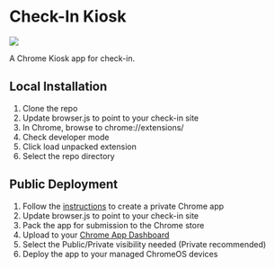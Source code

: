 # Check-In Kiosk

<img src="https://raw.githubusercontent.com/NewSpring/KidSpring-Kiosk/master/img/logo.png" />

A Chrome Kiosk app for check-in.

## Local Installation

1. Clone the repo
2. Update browser.js to point to your check-in site
3. In Chrome, browse to chrome://extensions/
4. Check developer mode
5. Click load unpacked extension
6. Select the repo directory

## Public Deployment

1. Follow the [instructions](https://support.google.com/chrome/a/answer/2714278?hl=en) to create a private Chrome app
2. Update browser.js to point to your check-in site
3. Pack the app for submission to the Chrome store
4. Upload to your [Chrome App Dashboard](https://chrome.google.com/webstore/developer/dashboard)
5. Select the Public/Private visibility needed (Private recommended)
6. Deploy the app to your managed ChromeOS devices
